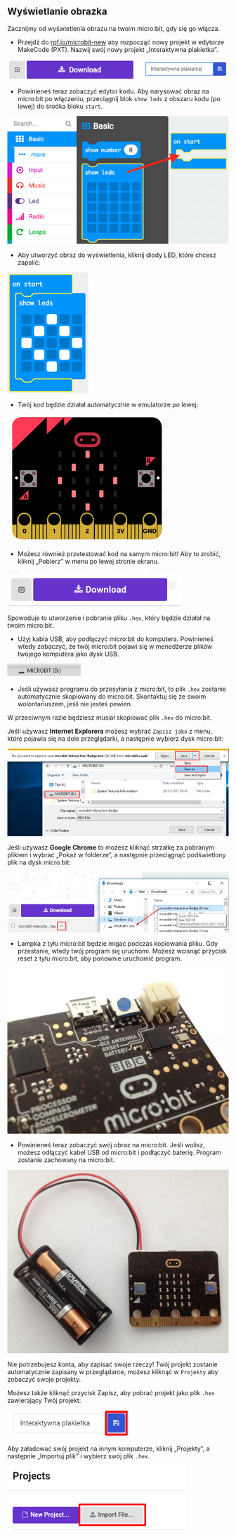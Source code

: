 ## Wyświetlanie obrazka

Zacznijmy od wyświetlenia obrazu na twoim micro:bit, gdy się go włącza.

+ Przejdź do <a href="https://rpf.io/microbit-new" target="_blank">rpf.io/microbit-new</a> aby rozpocząć nowy projekt w edytorze MakeCode (PXT). Nazwij swój nowy projekt „Interaktywna plakietka”.

![zrzut ekranu](images/badge-name.png)

+ Powinieneś teraz zobaczyć edytor kodu. Aby narysować obraz na micro:bit po włączeniu, przeciągnij blok `show leds` z obszaru kodu (po lewej) do środka bloku `start`.

![zrzut ekranu](images/badge-draw.png)

+ Aby utworzyć obraz do wyświetlenia, kliknij diody LED, które chcesz zapalić:

![zrzut ekranu](images/badge-pattern.png)

+ Twój kod będzie działał automatycznie w emulatorze po lewej:

![zrzut ekranu](images/badge-emulator.png)

+ Możesz również przetestować kod na samym micro:bit! Aby to zrobić, kliknij „Pobierz” w menu po lewej stronie ekranu.

![zrzut ekranu](images/badge-download.png)

Spowoduje to utworzenie i pobranie pliku `.hex`, który będzie działał na twoim micro:bit.

+ Użyj kabla USB, aby podłączyć micro:bit do komputera. Powinieneś wtedy zobaczyć, że twój micro:bit pojawi się w menedżerze plików twojego komputera jako dysk USB. 

![zrzut ekranu](images/badge-drive.png)

+ Jeśli używasz programu do przesyłania z micro:bit, to plik `.hex` zostanie automatycznie skopiowany do micro:bit. Skontaktuj się ze swoim wolontariuszem, jeśli nie jesteś pewien. 

W przeciwnym razie będziesz musiał skopiować plik `.hex` do micro:bit.

Jeśli używasz **Internet Explorera** możesz wybrać `Zapisz jako` z menu, które pojawia się na dole przeglądarki, a następnie wybierz dysk micro:bit:

![zrzut ekranu](images/badge-save-explorer.png)

Jeśli używasz **Google Chrome** to możesz kliknąć strzałkę za pobranym plikiem i wybrać „Pokaż w folderze”, a następnie przeciągnąć podświetlony plik na dysk micro:bit:

![zrzut ekranu](images/badge-save-chrome.png)

+ Lampka z tyłu micro:bit będzie migać podczas kopiowania pliku. Gdy przestanie, wtedy twój program się uruchomi. Możesz wcisnąć przycisk reset z tyłu micro:bit, aby ponownie uruchomić program.

![zrzut ekranu](images/badge-reset.jpg)

+ Powinieneś teraz zobaczyć swój obraz na micro:bit. Jeśli wolisz, możesz odłączyć kabel USB od micro:bit i podłączyć baterię. Program zostanie zachowany na micro:bit.

![zrzut ekranu](images/badge-battery.jpg)

Nie potrzebujesz konta, aby zapisać swoje rzeczy! Twój projekt zostanie automatycznie zapisany w przeglądarce, możesz kliknąć w `Projekty` aby zobaczyć swoje projekty.

Możesz także kliknąć przycisk Zapisz, aby pobrać projekt jako plik `.hex` zawierający Twój projekt:

![zrzut ekranu](images/badge-save.png)

Aby załadować swój projekt na innym komputerze, kliknij „Projekty”, a następnie „Importuj plik” i wybierz swój plik `.hex`.

![zrzut ekranu](images/badge-import.png)
